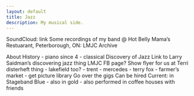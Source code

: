 ```yaml
---
layout: default
title: Jazz
description: My musical side.
---
```


SoundCloud: link
Some recordings of my band @ Hot Belly Mama’s Restuarant, Peterborough, ON: LMJC Archive

About
History - piano since 4 - classical
Discovery of Jazz
Link to Larry Saidman’s discovering jazz thing
LMJC FB page?
Show flyer for us at Terri disterheft thing - lakefield too? - trent - mercedes - terry fox - farmer’s market - get picture library
Go over the gigs
Can be hired
Current: in Stageband Blue - also in gold - also performed in coffee houses with friends

